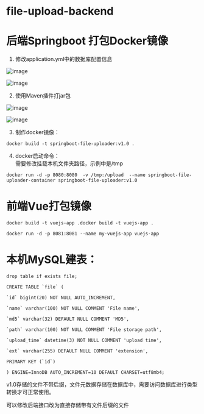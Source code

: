 # file-upload-backend

# 后端Springboot 打包Docker镜像

1. 修改application.yml中的数据库配置信息

![image](https://res.craft.do/user/full/ceb41fee-285b-9d66-0d89-c057dc8d84b4/doc/D68564AF-D8A4-4D6E-873A-C4CA4B6B9B4C/9CD83586-7E4A-4852-B8AE-E536279CBBB5_2/ZJR3ksH8XV2foe2y9eSETG1FyNKaQiiZmw7tn62G2Lsz/Image.png)

![image](https://res.craft.do/user/full/ceb41fee-285b-9d66-0d89-c057dc8d84b4/doc/D68564AF-D8A4-4D6E-873A-C4CA4B6B9B4C/583CF1B5-482F-4720-B8DE-082506C97C99_2/9qxBS1VLbrk0ReVXv35ixAlyxylONszaDww22TC6z2Yz/Image.png)


2. 使用Maven插件打jar包

![image](https://res.craft.do/user/full/ceb41fee-285b-9d66-0d89-c057dc8d84b4/doc/D68564AF-D8A4-4D6E-873A-C4CA4B6B9B4C/87D55EED-42D9-46BA-A2CB-5D2B9A83AB39_2/adXlXnj598veAXUJhBJPHB1IYTPXyekLFKEZsDaTUYoz/Image.png)

![image](https://res.craft.do/user/full/ceb41fee-285b-9d66-0d89-c057dc8d84b4/doc/D68564AF-D8A4-4D6E-873A-C4CA4B6B9B4C/1076FEAD-3448-412A-9EAD-F47F8CD0BAC5_2/f7HooygD9A5Dbko1CQq7MEgqXq2nyy0HqdyqL3ZxNIIz/Image.png)


3. 制作docker镜像：

```other
docker build -t springboot-file-uploader:v1.0 .
```

4. docker启动命令：  
   需要修改挂载本机文件夹路径，示例中是/tmp

```other
docker run -d -p 8080:8080  -v /tmp:/upload  --name springboot-file-uploader-container springboot-file-uploader:v1.0   
```


# 前端Vue打包镜像


```other
docker build -t vuejs-app .docker build -t vuejs-app .
```


```other
docker run -d -p 8081:8081 --name my-vuejs-app vuejs-app
```


# 本机MySQL建表：


```other
drop table if exists file;

CREATE TABLE `file` (

`id` bigint(20) NOT NULL AUTO_INCREMENT,

`name` varchar(100) NOT NULL COMMENT 'File name',

`md5` varchar(32) DEFAULT NULL COMMENT 'MD5',

`path` varchar(100) NOT NULL COMMENT 'File storage path',

`upload_time` datetime(3) NOT NULL COMMENT 'upload time',

`ext` varchar(255) DEFAULT NULL COMMENT 'extension',

PRIMARY KEY (`id`)

) ENGINE=InnoDB AUTO_INCREMENT=10 DEFAULT CHARSET=utf8mb4;

```


v1.0存储的文件不带后缀，文件元数据存储在数据库中，需要访问数据库进行类型转换才可正常使用。

可以修改后端接口改为直接存储带有文件后缀的文件
